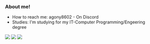 ### About me!

- How to reach me: agony8602 - On Discord
- Studies: I'm studying for my IT-Computer Programming/Engeering degree
<a>
  <img align="center" src="https://github-readme-stats.vercel.app/api/top-langs/?username=thymester&theme=dracula&layout=compact" />
</a>
<a>
  <img align="center" src="https://github-readme-stats.vercel.app/api?username=thymester&show=reviews,discussions_started,discussions_answered,prs_merged,prs_merged_percentage&theme=dracula" />
</a>
<a>
  <img align="center" src="https://github-readme-stats.vercel.app/api?username=thymester&show_icons=true&theme=dracula" />
</a>
